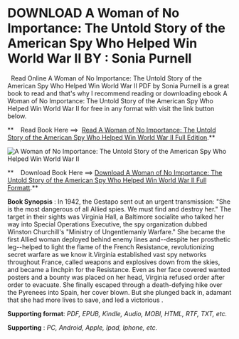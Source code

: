  **DOWNLOAD A Woman of No Importance: The Untold Story of the American Spy Who Helped Win World War II BY : Sonia Purnell**
==========================================================================================================================

  Read Online A Woman of No Importance: The Untold Story of the American Spy Who Helped Win World War II PDF by Sonia Purnell is a great book to read and that's why I recommend reading or downloading ebook A Woman of No Importance: The Untold Story of the American Spy Who Helped Win World War II for free in any format with visit the link button below.

**    Read Book Here ==>  [Read A Woman of No Importance: The Untold Story of the American Spy Who Helped Win World War II Full Edition](https://goodreadbook.site/?book=0735225311).**

![A Woman of No Importance: The Untold Story of the American Spy Who Helped Win World War II](https://i.gr-assets.com/images/S/compressed.photo.goodreads.com/books/1725374959l/51153322.jpg)

**    Download Book Here ==> [Download A Woman of No Importance: The Untold Story of the American Spy Who Helped Win World War II Full Formatt](https://goodreadbook.site/?book=0735225311).**

**Book Synopsis** : In 1942, the Gestapo sent out an urgent transmission: "She is the most dangerous of all Allied spies. We must find and destroy her." The target in their sights was Virginia Hall, a Baltimore socialite who talked her way into Special Operations Executive, the spy organization dubbed Winston Churchill's "Ministry of Ungentlemanly Warfare." She became the first Allied woman deployed behind enemy lines and--despite her prosthetic leg--helped to light the flame of the French Resistance, revolutionizing secret warfare as we know it.Virginia established vast spy networks throughout France, called weapons and explosives down from the skies, and became a linchpin for the Resistance. Even as her face covered wanted posters and a bounty was placed on her head, Virginia refused order after order to evacuate. She finally escaped through a death-defying hike over the Pyrenees into Spain, her cover blown. But she plunged back in, adamant that she had more lives to save, and led a victorious .

**Supporting format**: _PDF, EPUB, Kindle, Audio, MOBI, HTML, RTF, TXT, etc._

**Supporting** : _PC, Android, Apple, Ipad, Iphone, etc._